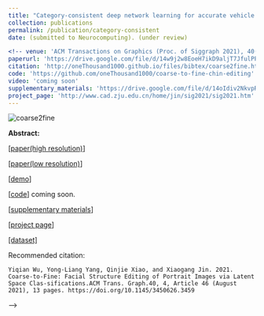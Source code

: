 ```yaml
---
title: "Category-consistent deep network learning for accurate vehicle logo recognition"
collection: publications
permalink: /publication/category-consistent
date: (submitted to Neurocomputing). (under review)

<!-- venue: 'ACM Transactions on Graphics (Proc. of Siggraph 2021), 40(4): Article 46.' 
paperurl: 'https://drive.google.com/file/d/14w9j2w8EoeH7ikD9aljT7JfulPPsvky4/view?usp=sharing'
citation: 'http://oneThousand1000.github.io/files/bibtex/coarse2fine.html'
code: 'https://github.com/oneThousand1000/coarse-to-fine-chin-editing'
video: 'coming soon'
supplementary_materials: 'https://drive.google.com/file/d/14oIdiv2NkvpRYxomDRq0AQEpBuL4pKtv/view?usp=sharing'
project_page: 'http://www.cad.zju.edu.cn/home/jin/sig2021/sig2021.htm'
---
```

![coarse2fine](http://oneThousand1000.github.io/images/publications/coarse2fine.png)

<b>Abstract:</b>



[[paper(high resolution)](https://drive.google.com/file/d/14w9j2w8EoeH7ikD9aljT7JfulPPsvky4/view?usp=sharing)]  

[[paper(low resolution)](https://drive.google.com/file/d/1Kk--kQdCB91QgkmrmOV2OwsoeF05vLr5/view?usp=sharing)]  

[[demo](https://drive.google.com/file/d/1vaohqZ_GqgydIpnVpPv_K-7bl_UW6IyG/view?usp=sharing)]  

[[code]()]  coming soon.

[[supplementary materials](https://drive.google.com/file/d/14oIdiv2NkvpRYxomDRq0AQEpBuL4pKtv/view?usp=sharing)]

[[project page](http://www.cad.zju.edu.cn/home/jin/sig2021/sig2021.htm)]

[[dataset]](https://github.com/oneThousand1000/coarse-to-fine-chin-editing)

Recommended citation: 
```
Yiqian Wu, Yong-Liang Yang, Qinjie Xiao, and Xiaogang Jin. 2021. Coarse-to-Fine: Facial Structure Editing of Portrait Images via Latent Space Clas-sifications.ACM Trans. Graph.40, 4, Article 46 (August 2021), 13 pages. https://doi.org/10.1145/3450626.3459
```
-->
